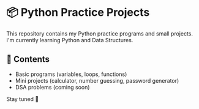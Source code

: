 # 📦 Python Practice Projects

This repository contains my Python practice programs and small projects.  
I'm currently learning Python and Data Structures.

## 📌 Contents
- Basic programs (variables, loops, functions)
- Mini projects (calculator, number guessing, password generator)
- DSA problems (coming soon)

Stay tuned 🚀
